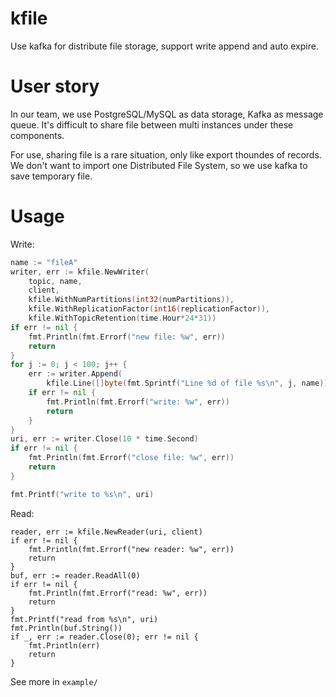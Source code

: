 # kfile

Use kafka for distribute file storage, support write append and auto expire.

# User story

In our team, we use PostgreSQL/MySQL as data storage, Kafka as message queue.
It's difficult to share file between multi instances under these components.

For use, sharing file is a rare situation, only like export thoundes of records.
We don't want to import one Distributed File System, so we use kafka to save temporary file.

# Usage

Write:

```go
name := "fileA"
writer, err := kfile.NewWriter(
    topic, name,
    client,
    kfile.WithNumPartitions(int32(numPartitions)),
    kfile.WithReplicationFactor(int16(replicationFactor)),
    kfile.WithTopicRetention(time.Hour*24*31))
if err != nil {
    fmt.Println(fmt.Errorf("new file: %w", err))
    return
}
for j := 0; j < 100; j++ {
    err := writer.Append(
        kfile.Line([]byte(fmt.Sprintf("Line %d of file %s\n", j, name))))
    if err != nil {
        fmt.Println(fmt.Errorf("write: %w", err))
        return
    }
}
uri, err := writer.Close(10 * time.Second)
if err != nil {
    fmt.Println(fmt.Errorf("close file: %w", err))
    return
}

fmt.Printf("write to %s\n", uri)
```

Read:

```go.
reader, err := kfile.NewReader(uri, client)
if err != nil {
    fmt.Println(fmt.Errorf("new reader: %w", err))
    return
}
buf, err := reader.ReadAll(0)
if err != nil {
    fmt.Println(fmt.Errorf("read: %w", err))
    return
}
fmt.Printf("read from %s\n", uri)
fmt.Println(buf.String())
if _, err := reader.Close(0); err != nil {
    fmt.Println(err)
    return
}
```

See more in `example/`
